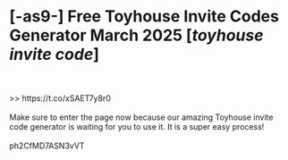 # [-as9-] Free Toyhouse Invite Codes Generator March 2025 [*toyhouse invite code*]
<br>
<br> >> https://t.co/xSAET7y8r0

<br>
<br>Make sure to enter the page now because our amazing Toyhouse invite code generator is waiting for you to use it. It is a super easy process!
<br>
<br>ph2CfMD7ASN3vVT

